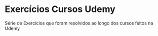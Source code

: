 # Exercícios Cursos Udemy

Série de Exercícios que foram resolvidos ao longo dos cursos feitos na Udemy
